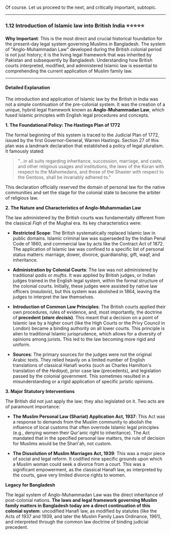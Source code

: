 Of course. Let us proceed to the next, and critically important, subtopic.

---

### 1.12 Introduction of Islamic law into British India ⭐⭐⭐⭐⭐

**Why Important**: This is the most direct and crucial historical foundation for the present-day legal system governing Muslims in Bangladesh. The system of "Anglo-Muhammadan Law" developed during the British colonial period is not just history; it is the living legal framework that was inherited by Pakistan and subsequently by Bangladesh. Understanding how British courts interpreted, modified, and administered Islamic law is essential to comprehending the current application of Muslim family law.

---

#### Detailed Explanation

The introduction and application of Islamic law by the British in India was not a simple continuation of the pre-colonial system. It was the creation of a unique, hybrid legal framework known as **Anglo-Muhammadan Law**, which fused Islamic principles with English legal procedures and concepts.

**1. The Foundational Policy: The Hastings Plan of 1772**

The formal beginning of this system is traced to the Judicial Plan of 1772, issued by the first Governor-General, Warren Hastings. Section 27 of this plan was a landmark declaration that established a policy of legal pluralism. It famously stated:

> "...in all suits regarding inheritance, succession, marriage, and caste, and other religious usages and institutions, the laws of the Koran with respect to the Mahomedans, and those of the Shaster with respect to the Gentoos, shall be invariably adhered to."

This declaration officially reserved the domain of personal law for the native communities and set the stage for the colonial state to become the arbiter of religious law.

**2. The Nature and Characteristics of Anglo-Muhammadan Law**

The law administered by the British courts was fundamentally different from the classical _Fiqh_ of the Mughal era. Its key characteristics were:

- **Restricted Scope**: The British systematically replaced Islamic law in public domains. Islamic criminal law was superseded by the Indian Penal Code of 1860, and commercial law by acts like the Contract Act of 1872. The application of Islamic law was confined to a specific list of personal status matters: marriage, dower, divorce, guardianship, gift, waqf, and inheritance.
    
- **Administration by Colonial Courts**: The law was not administered by traditional _qadis_ or _muftis_. It was applied by British judges, or Indian judges trained in the English legal system, within the formal structure of the colonial courts. Initially, these judges were assisted by native law officers (_maulavis_), but this system was abolished in 1864, leaving the judges to interpret the law themselves.
    
- **Introduction of Common Law Principles**: The British courts applied their own procedures, rules of evidence, and, most importantly, the doctrine of **precedent (_stare decisis_)**. This meant that a decision on a point of Islamic law by a higher court (like the High Courts or the Privy Council in London) became a binding authority on all lower courts. This principle is alien to traditional Islamic jurisprudence, which allows for a diversity of opinions among jurists. This led to the law becoming more rigid and uniform.
    
- **Sources**: The primary sources for the judges were not the original Arabic texts. They relied heavily on a limited number of English translations of classical Hanafi works (such as Charles Hamilton's translation of the _Hedaya_), prior case law (precedents), and legislation passed by the colonial government. This sometimes resulted in a misunderstanding or a rigid application of specific juristic opinions.
    

**3. Major Statutory Interventions**

The British did not just apply the law; they also legislated on it. Two acts are of paramount importance:

- **The Muslim Personal Law (Shariat) Application Act, 1937**: This Act was a response to demands from the Muslim community to abolish the influence of local customs that often overrode Islamic legal principles (e.g., denying women their Qur'anic right to inheritance). The Act mandated that in the specified personal law matters, the rule of decision for Muslims would be the Shari'ah, not custom.
    
- **The Dissolution of Muslim Marriages Act, 1939**: This was a major piece of social and legal reform. It codified nine specific grounds upon which a Muslim woman could seek a divorce from a court. This was a significant empowerment, as the classical Hanafi law, as interpreted by the courts, gave very limited divorce rights to women.
    

**Legacy for Bangladesh**

The legal system of Anglo-Muhammadan Law was the direct inheritance of post-colonial nations. **The laws and legal framework governing Muslim family matters in Bangladesh today are a direct continuation of this colonial system**: uncodified Hanafi law, as modified by statutes (like the Acts of 1937 and 1939, and later the Muslim Family Laws Ordinance, 1961), and interpreted through the common law doctrine of binding judicial precedent.